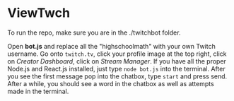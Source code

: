 # ViewTwch
To run the repo, make sure you are in the ./twitchbot folder.



Open **bot.js** and replace all the "highschoolmath" with your own Twitch username.
Go onto `twitch.tv`, click your profile image at the top right, click on *Creator Dashboard*, click on *Stream Manager*.
If you have all the proper Node.js and React.js installed, just type
`node bot.js`
into the terminal.
After you see the first message pop into the chatbox, type `start` and press send.
After a while, you should see a word in the chatbox as well as attempts made in the terminal.
